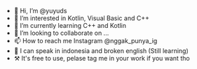 - 👋 Hi, I’m @yuyuds
- 👀 I’m interested in Kotlin, Visual Basic and C++
- 🌱 I’m currently learning C++ and Kotlin
- 💞️ I’m looking to collaborate on ...
- 📫 How to reach me Instagram @nggak_punya_ig
- 📕 I can speak in indonesia and broken english (Still learning)
- ⚒ It's free to use, pelase tag me in your work if you want tho 
<!---
yuyuds/yuyuds is a ✨ special ✨ repository because its `README.md` (this file) appears on your GitHub profile.
You can click the Preview link to take a look at your changes.
--->
